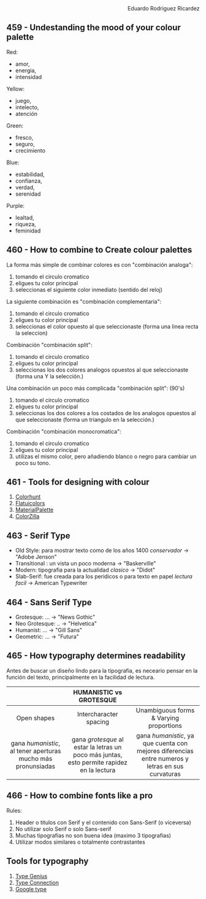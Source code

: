 <div align="right">Eduardo Rodriguez Ricardez</div>

## 459 - Undestanding the mood of your colour palette

Red: 
- amor, 
- energia, 
- intensidad

Yellow: 
- juego, 
- intelecto, 
- atención

Green: 
- fresco, 
- seguro, 
- crecimiento

Blue: 
- estabilidad, 
- confianza, 
- verdad, 
- serenidad

Purple: 
- lealtad, 
- riqueza, 
- feminidad

## 460 - How to combine to Create colour palettes

La forma más simple de combinar colores es con "combinación analoga":
1. tomando el circulo cromatico
2. eligues tu color principal
3. seleccionas el siguiente color inmediato (sentido del reloj)

La siguiente combinación es "combinación complementaria":
1. tomando el circulo cromatico
2. eligues tu color principal
3. seleccionas el color opuesto al que seleccionaste (forma una linea recta la seleccion)

Combinación "combinación split":
1. tomando el circulo cromatico
2. eligues tu color principal
3. seleccionas los dos colores analogos opuestos al que seleccionaste (forma una Y la selección.)

Una combinación un poco más complicada "combinación split": (90's)
1. tomando el circulo cromatico
2. eligues tu color principal
3. seleccionas los dos colores a los costados de los analogos opuestos al que seleccionaste (forma un triangulo en la selección.)

Combinación "combinación monocromatica":
1. tomando el circulo cromatico
2. eligues tu color principal
3. utilizas el mismo color, pero añadiendo blanco o negro para cambiar un poco su tono.

## 461 - Tools for designing with colour

1. [Colorhunt](https://colorhunt.co/)
2. [Flatuicolors](https://flatuicolors.com/)
3. [MaterialPalette](https://www.materialpalette.com/)
4. [ColorZilla](http://www.colorzilla.com/)

## 463 - Serif Type

- Old Style: para mostrar texto como de los años 1400 *conservador* -> "Adobe Jenson"
- Transitional : un vista un poco moderna -> "Baskerville"
- Modern: tipografia para la actualidad *clasico* -> "Didot"
- Slab-Serif: fue creada para los peridicos o para texto en papel *lectura facil* -> American Typewriter

## 464 - Sans Serif Type

- Grotesque: ... -> "News Gothic"
- Neo Grotesque: .. -> "Helvetica"
- Humanist: ... -> "Gill Sans"
- Geometric: ... -> "Futura"

## 465 - How typography determines readability

Antes de buscar un diseño lindo para la tipografia, es neceario pensar en la función del texto, principalmente en la facilidad de lectura.

||HUMANISTIC vs GROTESQUE||
| :-------: | :-------: | :-------: |
| Open shapes | Intercharacter spacing | Unambiguous forms & Varying proportions |
| gana *humanistic*, al tener aperturas mucho más pronunsiadas  | gana *grotesque* al estar la letras un poco más juntas, esto permite rapidez en la lectura      | gana *humanistic*, ya que cuenta con mejores diferencias entre numeros y letras en sus curvaturas   |

## 466 - How to combine fonts like a pro

Rules:
1. Header o titulos con Serif y el contenido con Sans-Serif (o viceversa)
2. No utilizar solo Serif o solo Sans-serif
3. Muchas tipografias no son buena idea (maximo 3 tipografias)
4. Utilizar modos similares o totalmente contrastantes

## Tools for typography

1. [Type Genius](http://www.typegenius.com/)
2. [Type Connection](http://www.typegenius.com/)
3. [Google type](http://femmebot.github.io/google-type/)


